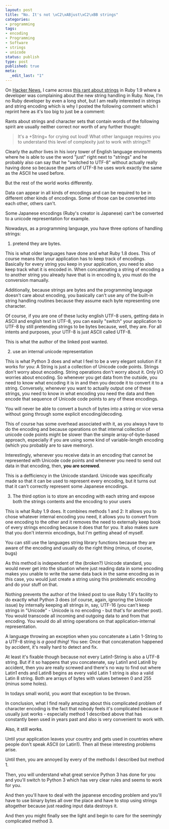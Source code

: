 ```yaml
---
layout: post
title: "No. It's not \xC2\xABjust\xC2\xBB strings"
categories:
- programming
tags:
- encoding
- Programming
- Software
- strings
- unicode
status: publish
type: post
published: true
meta:
  _edit_last: "1"
---
```

On <a href="http://news.ycombinator.com/item?id=1162122">Hacker News</a>, I came across <a href="http://github.com/candlerb/string19/raw/47b0cba0a2047eca0612b4e24a540f011cf2cac3/soapbox.rb">this rant about strings</a> in Ruby 1.9 where a developer was complaining about the new string handling in Ruby. Now, I'm no Ruby developer by even a long shot, but I am really interested in strings and string encoding which is why I posted the following comment which I reprint here as it's too big to just be a comment:

Rants about strings and character sets that contain words of the following spirit are usually neither correct nor worth of any further thought:
<blockquote>It's a +String+ for crying out loud!  What other language requires you to understand this
level of complexity just to work with strings?!</blockquote>
Clearly the author lives in his ivory tower of English language environments where he is able to use the word "just" right next to "strings" and he probably also can say that he "switched to UTF-8" without actually really having done so because the parts of UTF-8 he uses work exactly the same as the ASCII he used before.

But the rest of the world works differently.

Data can appear in all kinds of encodings and can be required to be in different other kinds of encodings. Some of those can be converted into each other, others can't.

Some Japanese encodings (Ruby's creator is Japanese) can't be converted to a unicode representation for example.

Nowadays, as a programming language, you have three options of handling strings:

1) pretend they are bytes.

This is what older languages have done and what Ruby 1.8 does. This of course means that your application has to keep track of encodings. Basically for every string you keep in your application, you need to also keep track what it is encoded in. When concatenating a string of encoding a to another string you already have that is in encoding b, you must do the conversion manually.

Additionally, because strings are bytes and the programming language doesn't care about encoding, you basically can't use any of the built-in string handling routines because they assume each byte representing one character.

Of course, if you are one of these lucky english UTF-8 users, getting data in ASCII and english text in UTF-8, you can easily "switch" your application to UTF-8 by still pretending strings to be bytes because, well, they are. For all intents and purposes, your UTF-8 is just ASCII called UTF-8.

This is what the author of the linked post wanted.

2) use an internal unicode representation

This is what Python 3 does and what I feel to be a very elegant solution if it works for you: A String is just a collection of Unicode code points. Strings don't worry about encoding. String operations don't worry about it. Only I/O worries about encoding. So whenever you get data from the outside, you need to know what encoding it is in and then you decode it to convert it to a string. Conversely, whenever you want to actually output one of these strings, you need to know in what encoding you need the data and then encode that sequence of Unicode code points to any of these encodings.

You will never be able to convert a bunch of bytes into a string or vice versa without going through some explicit encoding/decoding.

This of course has some overhead associated with it, as you always have to do the encoding and because operations on that internal collection of unicode code points might be slower than the simple array-of-byte-based approach, especially if you are using some kind of variable-length encoding (which you probably are to save memory).

Interestingly, whenever you receive data in an encoding that cannot be represented with Unicode code points and whenever you need to send out data in that encoding, then, <strong>you are screwed</strong>.

This is a defficiency in the Unicode standard. Unicode was specifically made so that it can be used to represent every encoding, but it turns out that it can't correctly represent some Japanese encodings.

3) The third option is to store an encoding with each string and expose both the strings contents and the encoding to your users

This is what Ruby 1.9 does. It combines methods 1 and 2: It allows you to chose whatever internal encoding you need, it allows you to convert from one encoding to the other and it removes the need to externally keep book of every strings encoding because it does that for you. It also makes sure that you don't intermix encodings, but I'm getting ahead of myself.

You can still use the languages string library functions because they are aware of the encoding and usually do the right thing (minus, of course, bugs)

As this method is independent of the (broken?) Unicode standard, you would never get into the situation where just reading data in some encoding makes you unable to write the same data back in the same encoding as in this case, you would just create a string using this problematic encoding and do your stuff on that.

Nothing prevents the author of the linked post to use Ruby 1.9's facility to do exactly what Python 3 does (of course, again, ignoring the Unicode issue) by internally keeping all strings in, say, UTF-16 (you can't keep strings in "Unicode" - Unicode is no encoding - but that's for another post). You would transcode all incoming and outgoing data to and from that encoding. You would do all string operations on that application-internal representation.

A language throwing an exception when you concatenate a Latin 1-String to a UTF-8 string is <em>a good thing</em>! You see: Once that concatenation happened by accident, it's really hard to detect and fix.

At least it's fixable though because not every Latin1-String is also a UTF-8 string. But if it so happens that you concatenate, say Latin1 and Latin8 by accident, then you are really screwed and there's no way to find out where Latin1 ends and Latin8 begins as every valid Latin 1 string is also a valid Latin 8 string. Both are arrays of bytes with values between 0 and 255 (minus some holes).

In todays small world, you <em>want</em> that exception to be thrown.

In conclusion, what I find really amazing about this complicated problem of character encoding is the fact that nobody feels it's complicated because it usually just works - especially method 1 described above that has constantly been used in years past and also is very convenient to work with.

<span style="color: #000000;">Also, it still works.

Until your application leaves your country and gets used in countries where people don't speak ASCII (or Latin1). Then all these interesting problems arise.

Until then, you are annoyed by every of the methods I described but method 1.

Then, you will understand what great service Python 3 has done for you and you'll switch to Python 3 which has very clear rules and seems to work for you.

And then you'll have to deal with the japanese encoding problem and you'll have to use binary bytes all over the place and have to stop using strings altogether because just reading input data destroys it.

And then you might finally see the light and begin to care for the seemingly complicated method 3.

</span>
